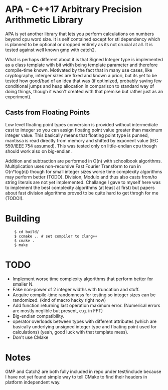 # APA - C++17 Arbitrary Precision Arithmetic Library
APA is yet another library that lets you perform calculations on numbers beyond cpu word size.
It is self contained except for stl dependency which is planned to be optional or dropped entirely as its not crucial at all. It is tested against well known gmp with catch2.

What is perhaps different about it is that Signed Integer type is implemented as a class template 
with bit width being template parameter and therefore compile-time known.
Motivated by the fact that in many use cases, like cryptography, 
interger sizes are fixed and known a priori, but its yet to be tested how good/bad of an idea that was
(if optimized, probably saving few conditional jumps and heap allocation in comparison to standard way 
of doing things, though it wasn't created with that premise but rather just as an experiment).

## Casts from Floating Points
Low level floating point types conversion is provided without intermediate cast to integer
so you can assign floating point value greater than maximum integer value.
This basically means that floating point type is punned, 
mantissa is read directly from memory and shifted by exponent value (IEC 559/IEEE 754 assumed). 
This was tested only on little-endian cpu though should work also on big-endian.

Addition and subtraction are performed in O(n) with schoolbook algorithms.
Multiplication uses non-recursive Fast Fourier Transform to run in O(n*log(n)) 
though for small integer sizes worse time complexity algorithms may perform better (TODO).
Division, Modulo and thus also casts from/to string literals are not yet implemented. 
Challange I gave to myself here was to implement the best complexity algorithms (at least at first)
but papers about fast division algorithms proved to be quite hard to get throgh for me (TODO!).

# Building
```
    $ cd build/
    $ ccmake .. # set compiler to clang++
    $ cmake .
    $ make 
```

# TODO
* Implement worse time complexity algorithms that perform better for smaller N.
* Fake non-power of 2 integer widths with truncation and stuff.
* Acquire compile-time randomness for testing so integer sizes can be randomized. (kind of macro hacky right now)
* Add function returning last operation maximum error. (Numerical errors are mostly neglible but present, e.g. in FFT)
* Big-endian compatibility.
* operator overloads between types with different attributes (which are basically underlying unsigned integer type 
and floating point used for calculations) (yeah, good luck with that template mess).
* Don't use CMake

# Notes
GMP and Catch2 are both fully included in repo under test/include because I have not yet found simple way to tell CMake
to find their headers in platform independent way.
